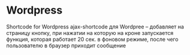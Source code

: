 # Wordpress
Shortcode for Wordpress
ajax-shortcode для Wordpree – добавляет на страницу кнопку, при нажатии на которую на кроне запускается функция, которая работает 20 сек. в фоновом режиме, после чего пользователю в браузер приходит сообщение
